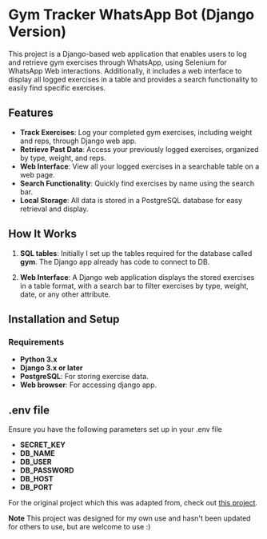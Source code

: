 # Gym Tracker WhatsApp Bot (Django Version)

This project is a Django-based web application that enables users to log and retrieve gym exercises through WhatsApp, using Selenium for WhatsApp Web interactions. Additionally, it includes a web interface to display all logged exercises in a table and provides a search functionality to easily find specific exercises.

## Features

- **Track Exercises**: Log your completed gym exercises, including weight and reps, through Django web app.
- **Retrieve Past Data**: Access your previously logged exercises, organized by type, weight, and reps.
- **Web Interface**: View all your logged exercises in a searchable table on a web page.
- **Search Functionality**: Quickly find exercises by name using the search bar.
- **Local Storage**: All data is stored in a PostgreSQL database for easy retrieval and display.

## How It Works

1. **SQL tables**: Initially I set up the tables required for the database called **gym**. The Django app already has code to connect to DB.

2. **Web Interface**: A Django web application displays the stored exercises in a table format, with a search bar to filter exercises by type, weight, date, or any other attribute.

## Installation and Setup

### Requirements

- **Python 3.x**
- **Django 3.x or later**
- **PostgreSQL**: For storing exercise data.
- **Web browser**: For accessing django app.

## .env file
Ensure you have the following parameters set up in your .env file
- **SECRET_KEY**
- **DB_NAME**
- **DB_USER**
- **DB_PASSWORD**
- **DB_HOST**
- **DB_PORT**

For the original project which this was adapted from, check out [this project](https://github.com/Dani-r-36/gym).

**Note** This project was designed for my own use and hasn't been updated for others to use, but are welcome to use :)
